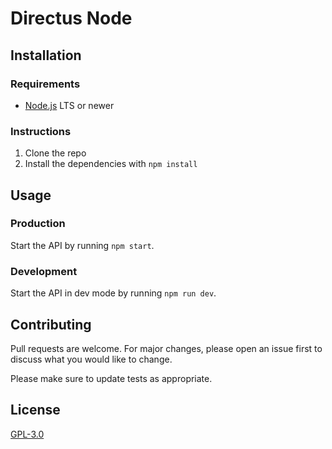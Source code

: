 # Directus Node

## Installation

### Requirements
* [Node.js](https://nodejs.org) LTS or newer

### Instructions
1. Clone the repo
2. Install the dependencies with `npm install`

## Usage

### Production
Start the API by running `npm start`.

### Development
Start the API in dev mode by running `npm run dev`.

## Contributing
Pull requests are welcome. For major changes, please open an issue first to discuss what you would like to change.

Please make sure to update tests as appropriate.

## License
[GPL-3.0](https://choosealicense.com/licenses/gpl-3.0/)

